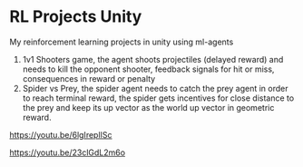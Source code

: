 # RL Projects Unity
My reinforcement learning projects in unity using ml-agents

1) 1v1 Shooters game, the agent shoots projectiles (delayed reward) and needs to kill the opponent shooter, feedback signals for hit or miss, consequences in reward or penalty
2) Spider vs Prey, the spider agent needs to catch the prey agent in order to reach terminal reward, the spider gets incentives for close distance to the prey and keep its up vector as the world up vector in geometric reward.

https://youtu.be/6lgIreplISc

https://youtu.be/23clGdL2m6o
